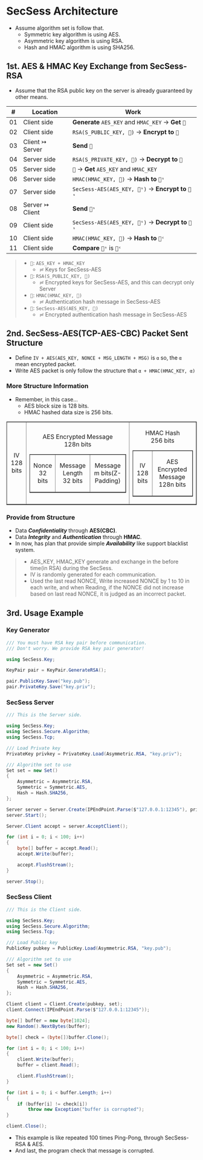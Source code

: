 ﻿# SecSess Architecture

- Assume algorithm set is follow that.
  - Symmetric key algorithm is using AES.
  - Asymmetric key algorithm is using RSA.
  - Hash and HMAC algorithm is using SHA256.

## 1st. AES & HMAC Key Exchange from SecSess-RSA

- Assume that the RSA public key on the server is already guaranteed by other means.

|#|Location|Work|
|-|--------|----|
|01|Client side|**Generate** `AES_KEY` and `HMAC_KEY` → **Get** `🔑`|
|02|Client side|`RSA(S_PUBLIC_KEY, 🔑)` → **Encrypt to** `🔐`|
|03|Client ↣ Server|**Send** `🔐`|
|04|Server side|`RSA(S_PRIVATE_KEY, 🔐)` → **Decrypt to** `🔑`|
|05|Server side|`🔑` → **Get** `AES_KEY` and `HMAC_KEY`|
|06|Server side|`HMAC(HMAC_KEY, 🔑)` → **Hash to** `📜ˢ`|
|07|Server side|`SecSess-AES(AES_KEY, 📜ˢ)` → **Encrypt to** `🔏ˢ`|
|08|Server ↣ Client|**Send** `🔏ˢ`|
|09|Client side|`SecSess-AES(AES_KEY, 🔏ˢ)` → **Decrypt to** `📜ˢ`|
|10|Client side|`HMAC(HMAC_KEY, 🔑)` → **Hash to** `📜ᶜ`|
|11|Client side|**Compare** `📜ˢ` is `📜ᶜ`|

> - `🔑`: `AES_KEY + HMAC_KEY`
>   - ≓ Keys for SecSess-AES
> - `🔐`: `RSA(S_PUBLIC_KEY, 🔑)`
>   - ≓ Encrypted keys for SecSess-AES, and this can decrypt only Server
> - `📜`: `HMAC(HMAC_KEY, 🔑)`
>   - ≓ Authentication hash message in SecSess-AES
> - `🔏`: `SecSess-AES(AES_KEY, 📜)`
>   - ≓ Encrypted authentication hash message in SecSess-AES

## 2nd. SecSess-AES(TCP-AES-CBC) Packet Sent Structure

- Define `IV + AES(AES_KEY, NONCE + MSG_LENGTH + MSG)` is `α` so, the `α` mean encrypted packet.
- Write AES packet is only follow the structure that `α + HMAC(HMAC_KEY, α)`

### More Structure Information

- Remember, in this case...
  - AES block size is 128 bits.
  - HMAC hashed data size is 256 bits.

<table border="1px solid black">
    <tr>
        <td>
            <p align="center">IV<br>128 bits</p>
        </td>
        <td>
            <p align="center">AES Encrypted Message<br>128n bits</p>
            <table border="1px solid black">
                <tr align="center">
                    <td>
                        <p align="center">Nonce<br>32 bits</p>
                    </td>
                    <td>
                        <p align="center">Message Length<br>32 bits</p>
                    </td>
                    <td>
                        <p align="center">Message<br>m bits(Z-Padding)</p>
                    </td>
                </tr>
            </table>
        </td>
        <td>
            <p align="center">HMAC Hash<br>256 bits</p>
            <table border="1px solid black">
                <tr>
                    <td>
                        <p align="center">IV<br>128 bits</p>
                    </td>
                    <td>
                        <p align="center">AES Encrypted Message<br>128n bits</p>
                    </td>
                </tr>
            </table>
        </td>
    </tr>
</table>

### Provide from Structure

- Data ***Confidentiality*** through **AES(CBC)**.
- Data ***Integrity*** and ***Authentication*** through **HMAC**.
- In now, has plan that provide simple ***Availability*** like support blacklist system.

> - AES_KEY, HMAC_KEY generate and exchange in the before time(in RSA) during the SecSess.
> - IV is randomly generated for each communication.
> - Used the last read NONCE, Write increased NONCE by 1 to 10 in each write, and when Reading, if the NONCE did not increase based on last read NONCE, it is judged as an incorrect packet.

## 3rd. Usage Example

### Key Generator

```cs
/// You must have RSA key pair before communication.
/// Don't worry. We provide RSA key pair generator!

using SecSess.Key;

KeyPair pair = KeyPair.GenerateRSA();

pair.PublicKey.Save("key.pub");
pair.PrivateKey.Save("key.priv");

```

### SecSess Server

```cs
/// This is the Server side.

using SecSess.Key;
using SecSess.Secure.Algorithm;
using SecSess.Tcp;

/// Load Private key
PrivateKey privkey = PrivateKey.Load(Asymmetric.RSA, "key.priv");

/// Algorithm set to use
Set set = new Set()
{
    Asymmetric = Asymmetric.RSA,
    Symmetric = Symmetric.AES,
    Hash = Hash.SHA256,
};

Server server = Server.Create(IPEndPoint.Parse($"127.0.0.1:12345"), privkey, set);
server.Start();

Server.Client accept = server.AcceptClient();

for (int i = 0; i < 100; i++)
{
    byte[] buffer = accept.Read();
    accept.Write(buffer);

    accept.FlushStream();
}

server.Stop();
```

### SecSess Client

```cs
/// This is the Client side.

using SecSess.Key;
using SecSess.Secure.Algorithm;
using SecSess.Tcp;

/// Load Public key
PublicKey pubkey = PublicKey.Load(Asymmetric.RSA, "key.pub");

/// Algorithm set to use
Set set = new Set()
{
    Asymmetric = Asymmetric.RSA,
    Symmetric = Symmetric.AES,
    Hash = Hash.SHA256,
};

Client client = Client.Create(pubkey, set);
client.Connect(IPEndPoint.Parse($"127.0.0.1:12345"));

byte[] buffer = new byte[1024];
new Random().NextBytes(buffer);

byte[] check = (byte[])buffer.Clone();

for (int i = 0; i < 100; i++)
{
    client.Write(buffer);
    buffer = client.Read();

    client.FlushStream();
}

for (int i = 0; i < buffer.Length; i++)
{
    if (buffer[i] != check[i])
        throw new Exception("buffer is corrupted");
}

client.Close();
```

- This example is like repeated 100 times Ping-Pong, through SecSess-RSA & AES.
- And last, the program check that message is corrupted.
